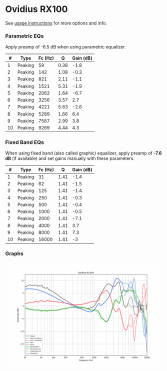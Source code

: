 # Ovidius RX100
See [usage instructions](https://github.com/jaakkopasanen/AutoEq#usage) for more options and info.

### Parametric EQs
Apply preamp of -6.5 dB when using parametric equalizer.

|   # | Type    |   Fc (Hz) |    Q |   Gain (dB) |
|-----|---------|-----------|------|-------------|
|   1 | Peaking |        59 | 0.38 |        -1.8 |
|   2 | Peaking |       142 | 1.08 |        -0.3 |
|   3 | Peaking |       821 | 2.11 |        -1.1 |
|   4 | Peaking |      1521 | 5.31 |        -1.9 |
|   5 | Peaking |      2062 | 1.64 |        -6.7 |
|   6 | Peaking |      3256 | 3.57 |         2.7 |
|   7 | Peaking |      4221 | 5.63 |        -2.6 |
|   8 | Peaking |      5289 | 1.66 |         6.4 |
|   9 | Peaking |      7587 | 2.99 |         3.8 |
|  10 | Peaking |      9269 | 4.44 |         4.3 |

### Fixed Band EQs
When using fixed band (also called graphic) equalizer, apply preamp of **-7.6 dB** (if available) and set gains manually with these parameters.

|   # | Type    |   Fc (Hz) |    Q |   Gain (dB) |
|-----|---------|-----------|------|-------------|
|   1 | Peaking |        31 | 1.41 |        -1.4 |
|   2 | Peaking |        62 | 1.41 |        -1.5 |
|   3 | Peaking |       125 | 1.41 |        -1.4 |
|   4 | Peaking |       250 | 1.41 |        -0.3 |
|   5 | Peaking |       500 | 1.41 |        -0.4 |
|   6 | Peaking |      1000 | 1.41 |        -0.5 |
|   7 | Peaking |      2000 | 1.41 |        -7.1 |
|   8 | Peaking |      4000 | 1.41 |         3.7 |
|   9 | Peaking |      8000 | 1.41 |         7.3 |
|  10 | Peaking |     16000 | 1.41 |        -3   |

### Graphs
![](./Ovidius%20RX100.png)
